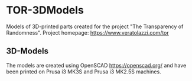 # TOR-3DModels
Models of 3D-printed parts created for the project "The Transparency of Randomness".
Project homepage: https://www.veratolazzi.com/tor

## 3D-Models
The models are created using OpenSCAD https://openscad.org/ and have been printed on Prusa i3 MK3S and Prusa i3 MK2.5S machines.
